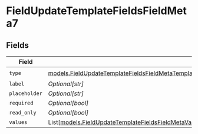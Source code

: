 # FieldUpdateTemplateFieldsFieldMeta7


## Fields

| Field                                                                                                                                                                                                                      | Type                                                                                                                                                                                                                       | Required                                                                                                                                                                                                                   | Description                                                                                                                                                                                                                |
| -------------------------------------------------------------------------------------------------------------------------------------------------------------------------------------------------------------------------- | -------------------------------------------------------------------------------------------------------------------------------------------------------------------------------------------------------------------------- | -------------------------------------------------------------------------------------------------------------------------------------------------------------------------------------------------------------------------- | -------------------------------------------------------------------------------------------------------------------------------------------------------------------------------------------------------------------------- |
| `type`                                                                                                                                                                                                                     | [models.FieldUpdateTemplateFieldsFieldMetaTemplatesFieldsResponse200ApplicationJSONResponseBodyFieldsType](../models/fieldupdatetemplatefieldsfieldmetatemplatesfieldsresponse200applicationjsonresponsebodyfieldstype.md) | :heavy_check_mark:                                                                                                                                                                                                         | N/A                                                                                                                                                                                                                        |
| `label`                                                                                                                                                                                                                    | *Optional[str]*                                                                                                                                                                                                            | :heavy_minus_sign:                                                                                                                                                                                                         | N/A                                                                                                                                                                                                                        |
| `placeholder`                                                                                                                                                                                                              | *Optional[str]*                                                                                                                                                                                                            | :heavy_minus_sign:                                                                                                                                                                                                         | N/A                                                                                                                                                                                                                        |
| `required`                                                                                                                                                                                                                 | *Optional[bool]*                                                                                                                                                                                                           | :heavy_minus_sign:                                                                                                                                                                                                         | N/A                                                                                                                                                                                                                        |
| `read_only`                                                                                                                                                                                                                | *Optional[bool]*                                                                                                                                                                                                           | :heavy_minus_sign:                                                                                                                                                                                                         | N/A                                                                                                                                                                                                                        |
| `values`                                                                                                                                                                                                                   | List[[models.FieldUpdateTemplateFieldsFieldMetaValues](../models/fieldupdatetemplatefieldsfieldmetavalues.md)]                                                                                                             | :heavy_minus_sign:                                                                                                                                                                                                         | N/A                                                                                                                                                                                                                        |